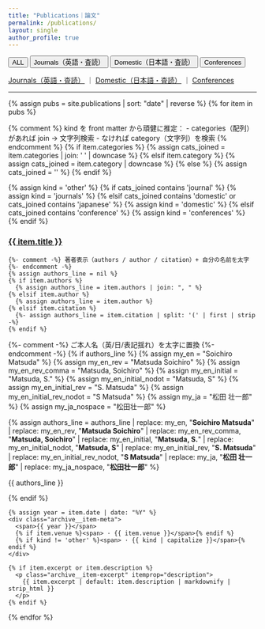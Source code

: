 ```yaml
---
title: "Publications｜論文"
permalink: /publications/
layout: single
author_profile: true
---
```


<!-- ▼ トグルUI（ALL / Journals / Domestic / Conferences） -->
<div class="pub-filter-wrap">
  <div class="pub-tabs" role="tablist" aria-label="Publications filter" id="pub-tabs">
    <button class="pub-tab" role="tab" aria-selected="true" data-filter="all" id="tab-all">
      ALL <span class="pub-count" data-count-for="all"></span>
    </button>
    <button class="pub-tab" role="tab" aria-selected="false" data-filter="journals" id="tab-journals">
      Journals（英語・査読）<span class="pub-count" data-count-for="journals"></span>
    </button>
    <button class="pub-tab" role="tab" aria-selected="false" data-filter="domestic" id="tab-domestic">
      Domestic（日本語・査読）<span class="pub-count" data-count-for="domestic"></span>
    </button>
    <button class="pub-tab" role="tab" aria-selected="false" data-filter="conferences" id="tab-conferences">
      Conferences <span class="pub-count" data-count-for="conferences"></span>
    </button>
  </div>
</div>

<noscript>
  <p>
    <a href="/publications/journals/">Journals（英語・査読）</a> ｜ 
    <a href="/publications/domestic/">Domestic（日本語・査読）</a> ｜ 
    <a href="/publications/conferences/">Conferences</a>
  </p>
</noscript>

<hr/>

<!-- ▼ 一覧本体（各アイテムに data-kind を付与して自前描画） -->
<div class="entries-list" id="pub-list">
{% assign pubs = site.publications | sort: "date" | reverse %}
{% for item in pubs %}

  {% comment %}
    kind を front matter から頑健に推定：
    - categories（配列）があれば join → 文字列検索
    - なければ category（文字列）を検索
  {% endcomment %}
  {% if item.categories %}
    {% assign cats_joined = item.categories | join: ' ' | downcase %}
  {% elsif item.category %}
    {% assign cats_joined = item.category | downcase %}
  {% else %}
    {% assign cats_joined = '' %}
  {% endif %}

  {% assign kind = 'other' %}
  {% if cats_joined contains 'journal' %}
    {% assign kind = 'journals' %}
  {% elsif cats_joined contains 'domestic' or cats_joined contains 'japanese' %}
    {% assign kind = 'domestic' %}
  {% elsif cats_joined contains 'conference' %}
    {% assign kind = 'conferences' %}
  {% endif %}

  <article class="archive__item pub-item" data-kind="{{ kind }}" itemscope itemtype="http://schema.org/CreativeWork">
    <h3 class="archive__item-title" itemprop="headline">
      <a href="{{ item.url | relative_url }}" rel="permalink">{{ item.title }}</a>
    </h3>

    {%- comment -%} 著者表示（authors / author / citation）+ 自分の名前を太字 {%- endcomment -%}
    {% assign authors_line = nil %}
    {% if item.authors %}
      {% assign authors_line = item.authors | join: ", " %}
    {% elsif item.author %}
      {% assign authors_line = item.author %}
    {% elsif item.citation %}
      {%- assign authors_line = item.citation | split: '(' | first | strip -%}
    {% endif %}

   {%- comment -%} ご本人名（英/日/表記揺れ）を太字に置換 {%- endcomment -%}
{% if authors_line %}
  {% assign my_en = "Soichiro Matsuda" %}
  {% assign my_en_rev = "Matsuda Soichiro" %}
  {% assign my_en_rev_comma = "Matsuda, Soichiro" %}
  {% assign my_en_initial = "Matsuda, S." %}
  {% assign my_en_initial_nodot = "Matsuda, S" %}
  {% assign my_en_initial_rev = "S. Matsuda" %}
  {% assign my_en_initial_rev_nodot = "S Matsuda" %}
  {% assign my_ja = "松田 壮一郎" %}
  {% assign my_ja_nospace = "松田壮一郎" %}

  {% assign authors_line = authors_line
    | replace: my_en, "<strong>Soichiro Matsuda</strong>"
    | replace: my_en_rev, "<strong>Matsuda Soichiro</strong>"
    | replace: my_en_rev_comma, "<strong>Matsuda, Soichiro</strong>"
    | replace: my_en_initial, "<strong>Matsuda, S.</strong>"
    | replace: my_en_initial_nodot, "<strong>Matsuda, S</strong>"
    | replace: my_en_initial_rev, "<strong>S. Matsuda</strong>"
    | replace: my_en_initial_rev_nodot, "<strong>S Matsuda</strong>"
    | replace: my_ja, "<strong>松田 壮一郎</strong>"
    | replace: my_ja_nospace, "<strong>松田壮一郎</strong>" %}
  <p class="archive__item-authors">{{ authors_line }}</p>
{% endif %}


    {% assign year = item.date | date: "%Y" %}
    <div class="archive__item-meta">
      <span>{{ year }}</span>
      {% if item.venue %}<span> · {{ item.venue }}</span>{% endif %}
      {% if kind != 'other' %}<span> · {{ kind | capitalize }}</span>{% endif %}
    </div>

    {% if item.excerpt or item.description %}
      <p class="archive__item-excerpt" itemprop="description">
        {{ item.excerpt | default: item.description | markdownify | strip_html }}
      </p>
    {% endif %}
  </article>

{% endfor %}
</div>

<!-- ▼ フィルタ用スクリプト（URLハッシュ保持／件数バッジ／キーボード対応） -->
<script>
(function(){
  const TABS = document.querySelectorAll('#pub-tabs .pub-tab');
  const LIST = document.querySelector('#pub-list');
  const ITEMS = LIST ? Array.from(LIST.querySelectorAll('.pub-item')) : [];

  function setSelected(tab) {
    TABS.forEach(b => b.setAttribute('aria-selected', String(b === tab)));
  }

  function applyFilter(filter) {
    const f = (filter||'all').toLowerCase();
    ITEMS.forEach(el => {
      const kind = (el.getAttribute('data-kind')||'').toLowerCase();
      const show = (f === 'all') || (kind === f);
      if (show) {
        el.removeAttribute('hidden');
        el.style.opacity = '1';
        el.style.transform = 'translateY(0)';
      } else {
        el.setAttribute('hidden', '');
      }
    });
    const newHash = '#pubtab=' + encodeURIComponent(f);
    if (history.replaceState) history.replaceState(null, '', newHash);
    updateCounts();
  }

  function updateCounts() {
    const counters = document.querySelectorAll('[data-count-for]');
    const counts = { all: ITEMS.length, journals: 0, domestic: 0, conferences: 0 };
    ITEMS.forEach(el => {
      const k = (el.getAttribute('data-kind')||'').toLowerCase();
      if (counts.hasOwnProperty(k)) counts[k]++;
    });
    counters.forEach(c => {
      const key = c.getAttribute('data-count-for');
      const n = counts[key] != null ? counts[key] : 0;
      c.textContent = n ? ` (${n})` : '';
    });
  }

  function parseInitialFilter() {
    const m = (location.hash || '').match(/pubtab=([^&]+)/i);
    return m ? decodeURIComponent(m[1]) : 'all';
  }

  function focusNext(current, dir) {
    const arr = Array.from(TABS);
    const i = arr.indexOf(current);
    const j = (i + dir + arr.length) % arr.length;
    arr[j].focus();
  }

  if (!TABS.length || !ITEMS.length) return;
  updateCounts();

  const initial = parseInitialFilter();
  const initialTab = Array.from(TABS).find(b => (b.dataset.filter||'') === initial) || TABS[0];
  setSelected(initialTab);
  applyFilter(initial);

  TABS.forEach(btn => {
    btn.addEventListener('click', () => {
      setSelected(btn);
      applyFilter(btn.dataset.filter);
    });
    btn.addEventListener('keydown', (e) => {
      if (e.key === 'ArrowRight') { e.preventDefault(); focusNext(btn, +1); }
      else if (e.key === 'ArrowLeft') { e.preventDefault(); focusNext(btn, -1); }
      else if (e.key === 'Home') { e.preventDefault(); TABS[0].focus(); }
      else if (e.key === 'End') { e.preventDefault(); TABS[TABS.length-1].focus(); }
    });
  });

  window.addEventListener('hashchange', () => {
    const f = parseInitialFilter();
    const tab = Array.from(TABS).find(b => (b.dataset.filter||'') === f);
    if (tab) { setSelected(tab); applyFilter(f); }
  });
})();
</script>
